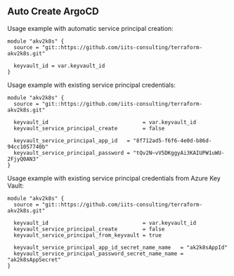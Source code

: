 ## Auto Create ArgoCD

Usage example with automatic service principal creation:

```hcl
module "akv2k8s" {
  source = "git::https://github.com/iits-consulting/terraform-akv2k8s.git"
  
  keyvault_id = var.keyvault_id
}
```

Usage example with existing service principal credentials:
```hcl
module "akv2k8s" {
  source = "git::https://github.com/iits-consulting/terraform-akv2k8s.git"

  keyvault_id                              = var.keyvault_id
  keyvault_service_principal_create        = false

  keyvault_service_principal_app_id   = "8f712ad5-f6f6-4e0d-b86d-94cc1057740b"
  keyvault_service_principal_password = "tQv2N~vV5DKggyAi3KAIUPW1uWU-2FjyQ0AN3"
}
```
Usage example with existing service principal credentials from Azure Key Vault:
```hcl
module "akv2k8s" {
  source = "git::https://github.com/iits-consulting/terraform-akv2k8s.git"

  keyvault_id                              = var.keyvault_id
  keyvault_service_principal_create        = false
  keyvault_service_principal_from_keyvault = true

  keyvault_service_principal_app_id_secret_name_name   = "ak2k8sAppId"
  keyvault_service_principal_password_secret_name_name = "ak2k8sAppSecret"
}
```